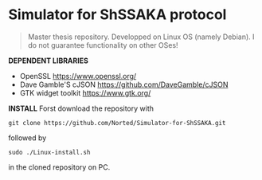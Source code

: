 # Simulator for ShSSAKA protocol
> Master thesis repository.
Developped on Linux OS (namely Debian). I do not guarantee functionality on other OSes!

**DEPENDENT LIBRARIES**
- OpenSSL https://www.openssl.org/
- Dave Gamble'S cJSON https://github.com/DaveGamble/cJSON
- GTK widget toolkit https://www.gtk.org/

**INSTALL**
Forst download the repository with

`git clone https://github.com/Norted/Simulator-for-ShSSAKA.git`

followed by 

`sudo ./Linux-install.sh`

in the cloned repository on PC.

